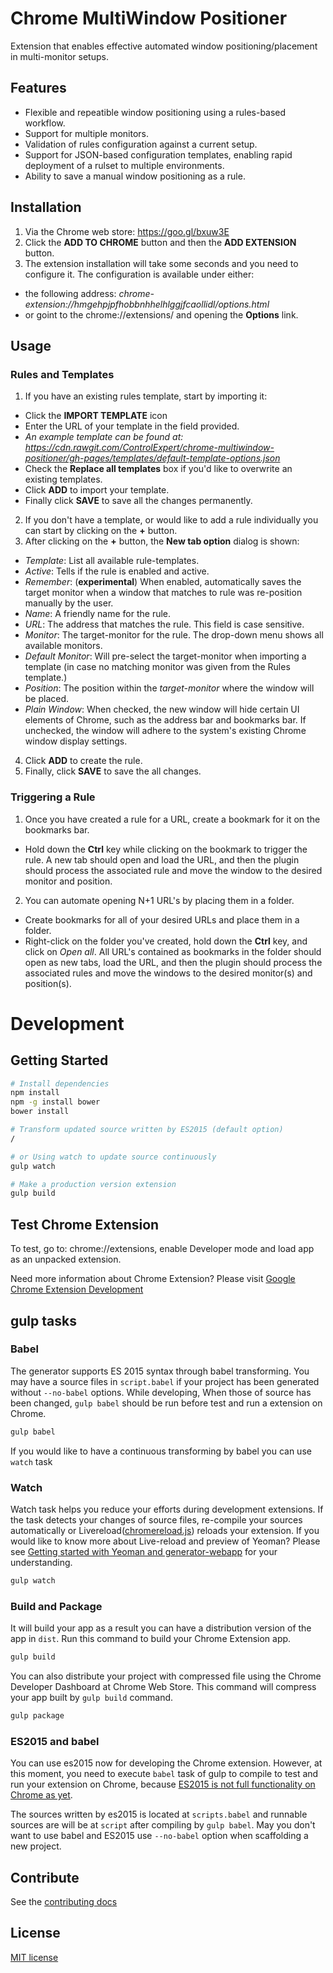 # Chrome MultiWindow Positioner

Extension that enables effective automated window positioning/placement in multi-monitor setups.

## Features
* Flexible and repeatible window positioning using a rules-based workflow.
* Support for multiple monitors.
* Validation of rules configuration against a current setup.
* Support for JSON-based configuration templates, enabling rapid deployment of a rulset to multiple environments.
* Ability to save a manual window positioning as a rule.

## Installation

1. Via the Chrome web store: https://goo.gl/bxuw3E
2. Click the **ADD TO CHROME** button and then the **ADD EXTENSION** button.
3. The extension installation will take some seconds and you need to configure it. The configuration is available under either:
 * the following address: *chrome-extension://hmgehpjpfhobbnhhelhlggjfcaollidl/options.html*
 * or goint to the chrome://extensions/ and opening the **Options** link.

## Usage

### Rules and Templates

1. If you have an existing rules template, start by importing it:
 * Click the **IMPORT TEMPLATE** icon
 * Enter the URL of your template in the field provided.
 * *An example template can be found at: https://cdn.rawgit.com/ControlExpert/chrome-multiwindow-positioner/gh-pages/templates/default-template-options.json*
 * Check the **Replace all templates** box if you'd like to overwrite an existing templates.
 * Click **ADD** to import your template.
 * Finally click **SAVE** to save all the changes permanently.
2. If you don't have a template, or would like to add a rule individually you can start by clicking on the **+** button. 
3. After clicking on the **+** button, the **New tab option** dialog is shown:
 * *Template*: List all available rule-templates.
 * *Active*: Tells if the rule is enabled and active.
 * *Remember*: (**experimental**) When enabled, automatically saves the target monitor when a window that matches to rule was re-position manually by the user. 
 * *Name*: A friendly name for the rule.
 * *URL*: The address that matches the rule. This field is case sensitive.
 * *Monitor*: The target-monitor for the rule. The drop-down menu shows all available monitors.
 * *Default Monitor*: Will pre-select the target-monitor when importing a template (in case no matching monitor was given from the Rules template.)  
 * *Position*: The position within the *target-monitor* where the window will be placed.
 * *Plain Window*: When checked, the new window will hide certain UI elements of Chrome, such as the address bar and bookmarks bar. If unchecked, the window will adhere to the system's existing Chrome window display settings.
4. Click **ADD** to create the rule.
5. Finally, click **SAVE** to save the all changes.

### Triggering a Rule

1. Once you have created a rule for a URL, create a bookmark for it on the bookmarks bar.
 * Hold down the **Ctrl** key while clicking on the bookmark to trigger the rule. A new tab should open and load the URL, and then the plugin should process the associated rule and move the window to the desired monitor and position.
2. You can automate opening N+1 URL's by placing them in a folder.
  * Create bookmarks for all of your desired URLs and place them in a folder.
  * Right-click on the folder you've created, hold down the **Ctrl** key, and click on *Open all*. All URL's contained as bookmarks in the folder should open as new tabs, load the URL, and then the plugin should process the associated rules and move the windows to the desired monitor(s) and position(s). 

# Development

## Getting Started

```sh
# Install dependencies
npm install
npm -g install bower
bower install

# Transform updated source written by ES2015 (default option)
/

# or Using watch to update source continuously
gulp watch

# Make a production version extension
gulp build
```

## Test Chrome Extension

To test, go to: chrome://extensions, enable Developer mode and load app as an unpacked extension.

Need more information about Chrome Extension? Please visit [Google Chrome Extension Development](http://developer.chrome.com/extensions/devguide.html)

## gulp tasks

### Babel

The generator supports ES 2015 syntax through babel transforming. You may have a source files in `script.babel` if your project has been generated without `--no-babel` options. While developing, When those of source has been changed, `gulp babel` should be run before test and run a extension on Chrome.

```sh
gulp babel
```

If you would like to have a continuous transforming by babel you can use `watch` task

### Watch

Watch task helps you reduce your efforts during development extensions. If the task detects your changes of source files, re-compile your sources automatically or Livereload([chromereload.js](https://github.com/yeoman/generator-chrome-extension/blob/master/app/templates/scripts/chromereload.js)) reloads your extension. If you would like to know more about Live-reload and preview of Yeoman? Please see [Getting started with Yeoman and generator-webapp](http://youtu.be/zBt2g9ekiug?t=3m51s) for your understanding.

```bash
gulp watch
```

### Build and Package

It will build your app as a result you can have a distribution version of the app in `dist`. Run this command to build your Chrome Extension app.

```bash
gulp build
```

You can also distribute your project with compressed file using the Chrome Developer Dashboard at Chrome Web Store. This command will compress your app built by `gulp build` command.

```bash
gulp package
```
  
### ES2015 and babel

You can use es2015 now for developing the Chrome extension. However, at this moment, you need to execute `babel` task of gulp to compile to test and run your extension on Chrome, because [ES2015 is not full functionality on Chrome as yet](http://kangax.github.io/compat-table/es6/).

The sources written by es2015 is located at `scripts.babel` and runnable sources are will be at `script` after compiling by `gulp babel`. May you don't want to use babel and ES2015 use `--no-babel` option when scaffolding a new project.

## Contribute

See the [contributing docs](https://github.com/ControlExpert/chrome-multiwindow-positioner/blob/master/contributing.md)

## License

[MIT license](https://github.com/ControlExpert/chrome-multiwindow-positioner/blob/master/LICENSE)
